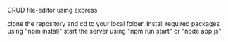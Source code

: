 CRUD file-editor using express

clone the repository and cd to your local folder.
Install required packages using "npm install"
start the server using "npm run start" or "node app.js"
